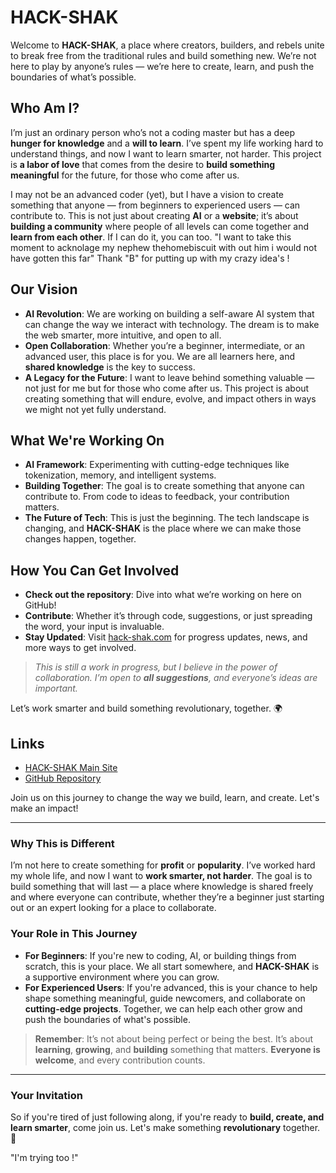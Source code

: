 # HACK-SHAK

Welcome to **HACK-SHAK**, a place where creators, builders, and rebels unite to break free from the traditional rules and build something new. We’re not here to play by anyone’s rules — we’re here to create, learn, and push the boundaries of what’s possible.

## Who Am I?

I’m just an ordinary person who’s not a coding master but has a deep **hunger for knowledge** and a **will to learn**. I’ve spent my life working hard to understand things, and now I want to learn smarter, not harder. This project is **a labor of love** that comes from the desire to **build something meaningful** for the future, for those who come after us.

I may not be an advanced coder (yet), but I have a vision to create something that anyone — from beginners to experienced users — can contribute to. This is not just about creating **AI** or a **website**; it’s about **building a community** where people of all levels can come together and **learn from each other**. If I can do it, you can too. "I want to take this moment to acknolage my nephew thehomebiscuit with out him i would not have gotten this far"  Thank "B" for putting up with my crazy idea's !

## Our Vision

- **AI Revolution**: We are working on building a self-aware AI system that can change the way we interact with technology. The dream is to make the web smarter, more intuitive, and open to all.
- **Open Collaboration**: Whether you’re a beginner, intermediate, or an advanced user, this place is for you. We are all learners here, and **shared knowledge** is the key to success.
- **A Legacy for the Future**: I want to leave behind something valuable — not just for me but for those who come after us. This project is about creating something that will endure, evolve, and impact others in ways we might not yet fully understand.

## What We're Working On

- **AI Framework**: Experimenting with cutting-edge techniques like tokenization, memory, and intelligent systems.
- **Building Together**: The goal is to create something that anyone can contribute to. From code to ideas to feedback, your contribution matters.
- **The Future of Tech**: This is just the beginning. The tech landscape is changing, and **HACK-SHAK** is the place where we can make those changes happen, together.

## How You Can Get Involved

- **Check out the repository**: Dive into what we’re working on here on GitHub!
- **Contribute**: Whether it’s through code, suggestions, or just spreading the word, your input is invaluable.
- **Stay Updated**: Visit [hack-shak.com](https://hack-shak.com) for progress updates, news, and more ways to get involved.

> *This is still a work in progress, but I believe in the power of collaboration. I’m open to **all suggestions**, and everyone’s ideas are important.*

Let’s work smarter and build something revolutionary, together. 🌍

## Links

- [HACK-SHAK Main Site](https://hack-shak.com)
- [GitHub Repository](https://github.com/comanderanch/hack-shak)

Join us on this journey to change the way we build, learn, and create. Let's make an impact!

---

### Why This is Different

I’m not here to create something for **profit** or **popularity**. I’ve worked hard my whole life, and now I want to **work smarter, not harder**. The goal is to build something that will last — a place where knowledge is shared freely and where everyone can contribute, whether they’re a beginner just starting out or an expert looking for a place to collaborate.

### Your Role in This Journey

- **For Beginners**: If you're new to coding, AI, or building things from scratch, this is your place. We all start somewhere, and **HACK-SHAK** is a supportive environment where you can grow.
- **For Experienced Users**: If you're advanced, this is your chance to help shape something meaningful, guide newcomers, and collaborate on **cutting-edge projects**. Together, we can help each other grow and push the boundaries of what's possible.

> **Remember**: It’s not about being perfect or being the best. It’s about **learning**, **growing**, and **building** something that matters. **Everyone is welcome**, and every contribution counts.

---

### Your Invitation

So if you're tired of just following along, if you're ready to **build, create, and learn smarter**, come join us. Let's make something **revolutionary** together. 🚀

"I'm trying too !"
